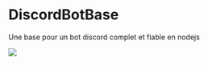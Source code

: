 # DiscordBotBase
Une base pour un bot discord complet et fiable en nodejs


<img src="https://img.shields.io/badge/Say%20Thanks-!-1EAEDB.svg">
